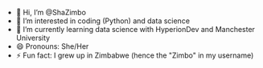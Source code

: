 - 👋 Hi, I’m @ShaZimbo
- 👀 I’m interested in coding (Python) and data science
- 🌱 I’m currently learning data science with HyperionDev and Manchester University
- 😄 Pronouns: She/Her
- ⚡ Fun fact: I grew up in Zimbabwe (hence the "Zimbo" in my username)

<!---
ShaZimbo/ShaZimbo is a ✨ special ✨ repository because its `README.md` (this file) appears on your GitHub profile.
You can click the Preview link to take a look at your changes.
--->
